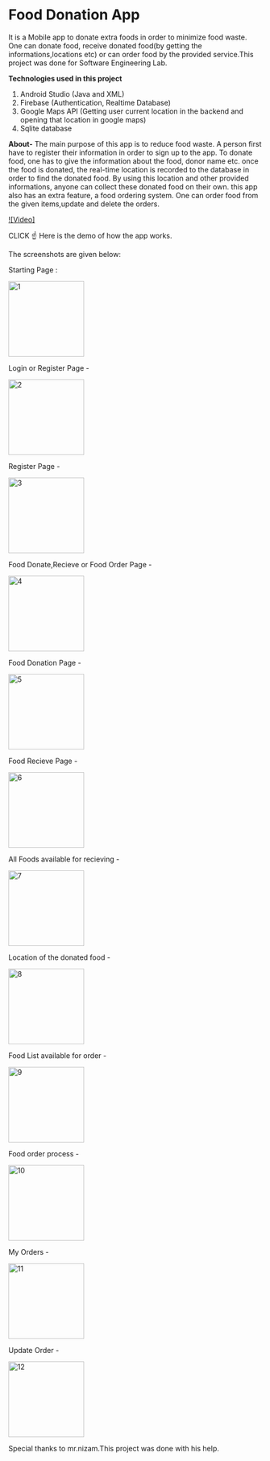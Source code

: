 # Food Donation App
It is a Mobile app to donate extra foods in order to minimize food waste. One can donate food, receive donated food(by getting the informations,locations etc) or 
can order food by the provided service.This project was done for Software Engineering Lab.

**Technologies used in this project**
1) Android Studio (Java and XML)
2) Firebase (Authentication, Realtime Database)
3) Google Maps API (Getting user current location in the backend and opening that location in google maps)
3) Sqlite database

**About-**
The main purpose of this app is to reduce food waste. A person first have to register their information in order to sign up to the app.
To donate food, one has to give the information about the food, donor name etc. once the food is donated, the real-time location is recorded to 
the database in order to find the donated food. By using this location and other provided informations, anyone can collect these donated food on their own.
this app also has an extra feature, a food ordering system. One can order food from the given items,update and delete the orders. 


[![Video]](https://youtu.be/D9vw9lWREAs)

CLICK :point_up: Here is the demo of how the app works.

The screenshots are given below:

Starting Page :

<img src="" width="150" alt="1">

Login or Register Page -

<img src="" width="150" alt="2">

Register Page - 

<img src="" width="150" alt="3">

Food Donate,Recieve or Food Order Page - 

<img src="" width="150" alt="4">

Food Donation Page - 

<img src="" width="150" alt="5">

Food Recieve Page - 

<img src="" width="150" alt="6">

All Foods available for recieving - 

<img src="" width="150" alt="7">

Location of the donated food - 

<img src="" width="150" alt="8">

Food List available for order - 

<img src="" width="150" alt="9">

Food order process - 

<img src="" width="150" alt="10">

My Orders - 

<img src="" width="150" alt="11">

Update Order - 

<img src="" width="150" alt="12">

Special thanks to mr.nizam.This project was done with his help.


